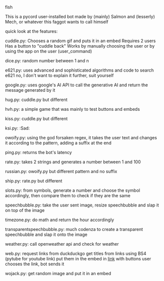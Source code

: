 
fish


This is a pycord user-installed bot made by (mainly) Salmon and (lesserly) Mech, or whatever this faggot wants to call himself

quick look at the features:

cuddle.py:
Chooses a random gif and puts it in an embed
Requires 2 users
Has a button to "cuddle back"
Works by manually choosing the user or by using the app on the user (user_command)

dice.py:
random number between 1 and n

e621.py:
uses advanced and sophisticated algorithms and code to search e621
no, I don't want to explain it further, suit yourself

google.py:
uses google's AI API to call the generative AI and return the message generated by it

hug.py:
cuddle.py but different

hvh.py:
a simple game that was mainly to test buttons and embeds

kiss.py:
cuddle.py but different

ksi.py:
:Sad:

owoify.py:
using the god forsaken regex, it takes the user text and changes it according to the pattern, adding a suffix at the end

ping.py:
returns the bot's latency

rate.py:
takes 2 strings and generates a number between 1 and 100

russian.py:
owoify.py but different pattern and no suffix

ship.py:
rate.py but different

slots.py:
from symbols, generate a number and choose the symbol accordingly, then compare them to check if they are the same

speechbubble.py:
take the user sent image, resize speechbubble and slap it on top of the image

timezone.py:
do math and return the hour accordingly

transparentspeechbubble.py:
much codenza to create a transparent speechbubble and slap it onto the image

weather.py:
call openweather api and check for weather

web.py:
request links from duckduckgo
get titles from links using BS4 (pytube for youtube link)
put them in the embed in [link](actuallink) with buttons
user chooses the link, bot sends it

wojack.py:
get random image and put it in an embed